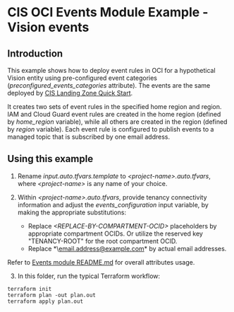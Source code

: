 # CIS OCI Events Module Example - Vision events

## Introduction

This example shows how to deploy event rules in OCI for a hypothetical Vision entity using pre-configured event categories (*preconfigured_events_categories* attribute). The events are the same deployed by [CIS Landing Zone Quick Start](https://github.com/oracle-quickstart/oci-cis-landingzone-quickstart).

It creates two sets of event rules in the specified home region and region. IAM and Cloud Guard event rules are created in the home region (defined by *home_region* variable), while all others are created in the region (defined by *region* variable). Each event rule is configured to publish events to a managed topic that is subscribed by one email address.

## Using this example
1. Rename *input.auto.tfvars.template* to *\<project-name\>.auto.tfvars*, where *\<project-name\>* is any name of your choice.

2. Within *\<project-name\>.auto.tfvars*, provide tenancy connectivity information and adjust the *events_configuration* input variable, by making the appropriate substitutions:
   - Replace *\<REPLACE-BY-COMPARTMENT-OCID\>* placeholders by appropriate compartment OCIDs. Or utilize the reserved key "TENANCY-ROOT" for the root compartment OCID.
   - Replace *\email.address@example.com\* by actual email addresses.

Refer to [Events module README.md](../../README.md) for overall attributes usage.

3. In this folder, run the typical Terraform workflow:
```
terraform init
terraform plan -out plan.out
terraform apply plan.out
```
